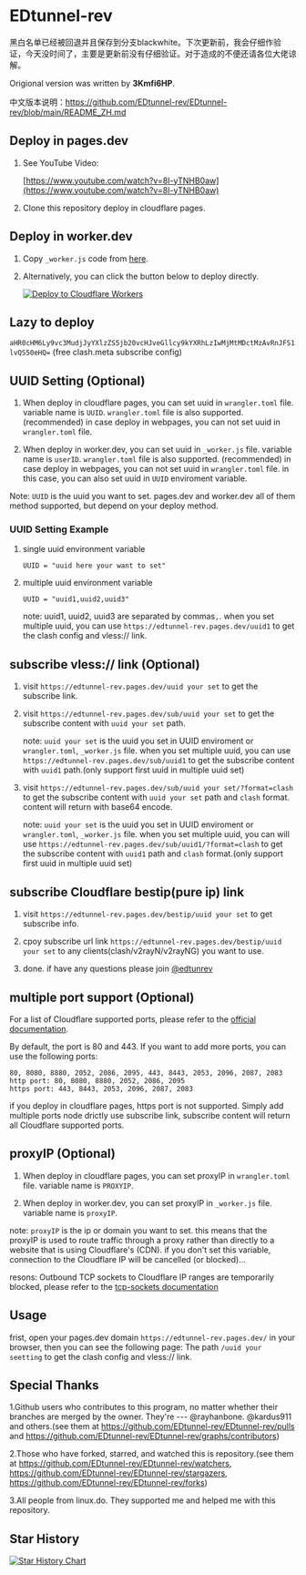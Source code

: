 # EDtunnel-rev

黑白名单已经被回退并且保存到分支blackwhite。下次更新前，我会仔细作验证，今天没时间了，主要是更新前没有仔细验证。对于造成的不便还请各位大佬谅解。

Origional version was written by **3Kmfi6HP**.

中文版本说明：https://github.com/EDtunnel-rev/EDtunnel-rev/blob/main/README_ZH.md

## Deploy in pages.dev

1. See YouTube Video:

   [https://www.youtube.com/watch?v=8I-yTNHB0aw](https://www.youtube.com/watch?v=8I-yTNHB0aw)

2. Clone this repository deploy in cloudflare pages.

## Deploy in worker.dev

1. Copy `_worker.js` code from [here](https://github.com/EDtunnel-rev/EDtunnel-rev/blob/main/_worker.js).

2. Alternatively, you can click the button below to deploy directly.

   [![Deploy to Cloudflare Workers](https://deploy.workers.cloudflare.com/button)](https://deploy.workers.cloudflare.com/?url=https://github.com/EDtunnel-rev/EDtunnel-rev)

## Lazy to deploy

`aHR0cHM6Ly9vc3MudjJyYXlzZS5jb20vcHJveGllcy9kYXRhLzIwMjMtMDctMzAvRnJFS1lvQS50eHQ=` (free clash.meta subscribe config)

## UUID Setting (Optional)

1. When deploy in cloudflare pages, you can set uuid in `wrangler.toml` file. variable name is `UUID`. `wrangler.toml` file is also supported. (recommended) in case deploy in webpages, you can not set uuid in `wrangler.toml` file.

2. When deploy in worker.dev, you can set uuid in `_worker.js` file. variable name is `userID`. `wrangler.toml` file is also supported. (recommended) in case deploy in webpages, you can not set uuid in `wrangler.toml` file. in this case, you can also set uuid in `UUID` enviroment variable.

Note: `UUID` is the uuid you want to set. pages.dev and worker.dev all of them method supported, but depend on your deploy method.

### UUID Setting Example

1. single uuid environment variable

   ```.environment
   UUID = "uuid here your want to set"
   ```

2. multiple uuid environment variable

   ```.environment
   UUID = "uuid1,uuid2,uuid3"
   ```

   note: uuid1, uuid2, uuid3 are separated by commas`,`.
   when you set multiple uuid, you can use `https://edtunnel-rev.pages.dev/uuid1` to get the clash config and vless:// link.

## subscribe vless:// link (Optional)

1. visit `https://edtunnel-rev.pages.dev/uuid your set` to get the subscribe link.

2. visit `https://edtunnel-rev.pages.dev/sub/uuid your set` to get the subscribe content with `uuid your set` path.

   note: `uuid your set` is the uuid you set in UUID enviroment or `wrangler.toml`, `_worker.js` file.
   when you set multiple uuid, you can use `https://edtunnel-rev.pages.dev/sub/uuid1` to get the subscribe content with `uuid1` path.(only support first uuid in multiple uuid set)

3. visit `https://edtunnel-rev.pages.dev/sub/uuid your set/?format=clash` to get the subscribe content with `uuid your set` path and `clash` format. content will return with base64 encode.

   note: `uuid your set` is the uuid you set in UUID enviroment or `wrangler.toml`, `_worker.js` file.
   when you set multiple uuid, you can will use `https://edtunnel-rev.pages.dev/sub/uuid1/?format=clash` to get the subscribe content with `uuid1` path and `clash` format.(only support first uuid in multiple uuid set)

## subscribe Cloudflare bestip(pure ip) link

1. visit `https://edtunnel-rev.pages.dev/bestip/uuid your set` to get subscribe info.

2. cpoy subscribe url link `https://edtunnel-rev.pages.dev/bestip/uuid your set` to any clients(clash/v2rayN/v2rayNG) you want to use.

3. done. if have any questions please join [@edtunrev](https://t.me/edtunrev)

## multiple port support (Optional)

   <!-- let portArray_http = [80, 8080, 8880, 2052, 2086, 2095];
	let portArray_https = [443, 8443, 2053, 2096, 2087, 2083]; -->

For a list of Cloudflare supported ports, please refer to the [official documentation](https://developers.cloudflare.com/cloudflare-one/connections/connect-apps/ports).

By default, the port is 80 and 443. If you want to add more ports, you can use the following ports:

```text
80, 8080, 8880, 2052, 2086, 2095, 443, 8443, 2053, 2096, 2087, 2083
http port: 80, 8080, 8880, 2052, 2086, 2095
https port: 443, 8443, 2053, 2096, 2087, 2083
```

if you deploy in cloudflare pages, https port is not supported. Simply add multiple ports node drictly use subscribe link, subscribe content will return all Cloudflare supported ports.

## proxyIP (Optional)

1. When deploy in cloudflare pages, you can set proxyIP in `wrangler.toml` file. variable name is `PROXYIP`.

2. When deploy in worker.dev, you can set proxyIP in `_worker.js` file. variable name is `proxyIP`.

note: `proxyIP` is the ip or domain you want to set. this means that the proxyIP is used to route traffic through a proxy rather than directly to a website that is using Cloudflare's (CDN). if you don't set this variable, connection to the Cloudflare IP will be cancelled (or blocked)...

resons: Outbound TCP sockets to Cloudflare IP ranges are temporarily blocked, please refer to the [tcp-sockets documentation](https://developers.cloudflare.com/workers/runtime-apis/tcp-sockets/#considerations)

## Usage

frist, open your pages.dev domain `https://edtunnel-rev.pages.dev/` in your browser, then you can see the following page:
The path `/uuid your seetting` to get the clash config and vless:// link.

## Special Thanks

1.Github users who contributes to this program, no matter whether their branches are merged by the owner. They're --- @rayhanbone. @kardus911 and others.(see them at https://github.com/EDtunnel-rev/EDtunnel-rev/pulls and https://github.com/EDtunnel-rev/EDtunnel-rev/graphs/contributors)

2.Those who have forked, starred, and watched this is repository.(see them at https://github.com/EDtunnel-rev/EDtunnel-rev/watchers, https://github.com/EDtunnel-rev/EDtunnel-rev/stargazers, https://github.com/EDtunnel-rev/EDtunnel-rev/forks)

3.All people from linux.do. They supported me and helped me with this repository.

## Star History

<a href="https://star-history.com/#EDtunnel-rev/EDtunnel-rev&Date">
  <picture>
    <source media="(prefers-color-scheme: dark)" srcset="https://api.star-history.com/svg?repos=EDtunnel-rev/EDtunnel-rev&type=Date&theme=dark" />
    <source media="(prefers-color-scheme: light)" srcset="https://api.star-history.com/svg?repos=EDtunnel-rev/EDtunnel-rev&type=Date" />
    <img alt="Star History Chart" src="https://api.star-history.com/svg?repos=EDtunnel-rev/EDtunnel-rev&type=Date" />
  </picture>
</a>
